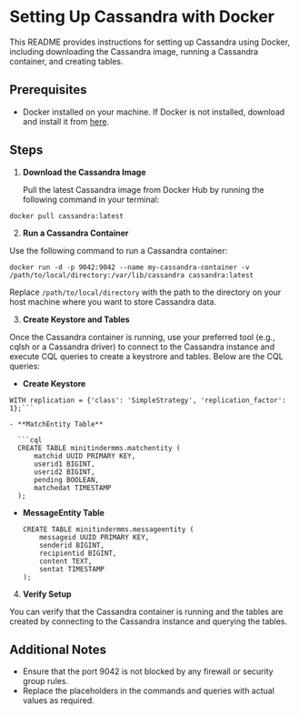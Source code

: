 # Setting Up Cassandra with Docker

This README provides instructions for setting up Cassandra using Docker, including downloading the Cassandra image, running a Cassandra container, and creating tables.

## Prerequisites

- Docker installed on your machine. If Docker is not installed, download and install it from [here](https://www.docker.com/get-started).

## Steps

1. **Download the Cassandra Image**

   Pull the latest Cassandra image from Docker Hub by running the following command in your terminal:

```docker pull cassandra:latest```


2. **Run a Cassandra Container**

Use the following command to run a Cassandra container:

```docker run -d -p 9042:9042 --name my-cassandra-container -v /path/to/local/directory:/var/lib/cassandra cassandra:latest```

Replace `/path/to/local/directory` with the path to the directory on your host machine where you want to store Cassandra data.

3. **Create Keystore and Tables**

Once the Cassandra container is running, use your preferred tool (e.g., cqlsh or a Cassandra driver) to connect to the Cassandra instance and execute CQL queries to create a keystrore and tables. Below are the CQL queries:

- **Create Keystore**
```CREATE KEYSPACE IF NOT EXISTS minitindermms
WITH replication = {'class': 'SimpleStrategy', 'replication_factor': 1};```

- **MatchEntity Table**

  ```cql
  CREATE TABLE minitindermms.matchentity (
      matchid UUID PRIMARY KEY,
      userid1 BIGINT,
      userid2 BIGINT,
      pending BOOLEAN,
      matchedat TIMESTAMP
  );
  ```

- **MessageEntity Table**

  ```cql
  CREATE TABLE minitindermms.messageentity (
      messageid UUID PRIMARY KEY,
      senderid BIGINT,
      recipientid BIGINT,
      content TEXT,
      sentat TIMESTAMP
  );
  ```

4. **Verify Setup**

You can verify that the Cassandra container is running and the tables are created by connecting to the Cassandra instance and querying the tables.

## Additional Notes

- Ensure that the port 9042 is not blocked by any firewall or security group rules.
- Replace the placeholders in the commands and queries with actual values as required.